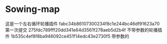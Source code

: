 # Sowing-map
这是一个左右循环轮播插件
fabc34b86107300234f8c1e244bc46df91623a70  第一次提交
275fdc789fff20dd341e64d3561f278aeb5d2b4f  不带参数的轮播插件
1b535c4ef8f8ba946092ce451f14edc43e2730f5  带参数的